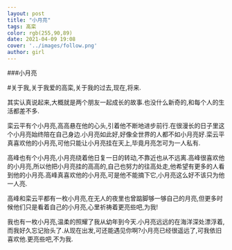```yaml
---
layout: post
title: "小月亮"
tags: 高栾
color: rgb(255,90,89)
date: 2021-04-09 19:08
cover: '../images/follow.png'
author: girl
---
```

###小月亮

#关于我,关于我爱的高栾,关于我的过去,现在,将来.

其实认真说起来,大概就是两个朋友一起成长的故事.也没什么新奇的,和每个人的生活都差不多.

栾云平有个小月亮,高高悬在他的心头,引着他不断地进步前行.在很漫长的日子里这个小月亮始终陪在自己身边.小月亮如此好,好像全世界的人都不如小月亮好.栾云平真喜欢他的小月亮,可他只能让小月亮挂在天上,毕竟月亮怎可为一人私有.

高峰也有个小月亮,小月亮绕着他日复一日的转动,不靠近也从不远离.高峰很喜欢他的小月亮,所以他把小月亮挂的高高的,自己也努力的往高处走,他希望有更多的人看到他的小月亮.高峰真喜欢他的小月亮,可是他不能摘下它,小月亮这么好不该只为他一人亮.

高峰和栾云平都有一枚小月亮,在无人的夜里也曾踮脚够一够自己的月亮,但更多时候他们只是看着自己的小月亮,心里祈祷着更亮些吧,为我!

我也有一枚小月亮,温柔的照耀了我从幼年到今天.小月亮远远的在海洋深处漂浮着,而我好久忘记抬头了.从现在出发,可还能遇见你啊?小月亮已经很遥远了,可我依旧喜欢他.更亮些吧,不为我.
